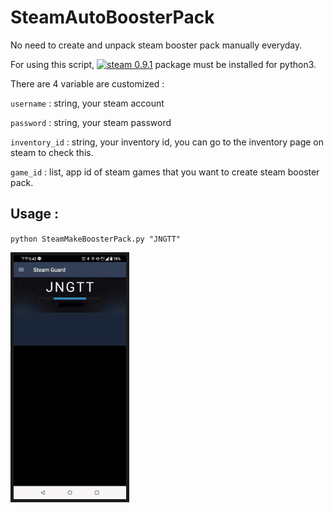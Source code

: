 # SteamAutoBoosterPack
No need to create and unpack steam booster pack manually everyday.

For using this script, [![steam 0.9.1](https://img.shields.io/badge/steam-0.9.1-blue.svg)](https://pypi.org/project/steam/) package must be installed for python3.

There are 4 variable are customized :

`username` : string, your steam account

`password` : string, your steam password

`inventory_id` : string, your inventory id, you can go to the inventory page on steam to check this.

`game_id` : list, app id of steam games that you want to create steam booster pack.


## Usage : 
`python SteamMakeBoosterPack.py "JNGTT"`

<p>
  <img src="img/demo.jpg" width = "180" height = "390" border="5">
</p>

